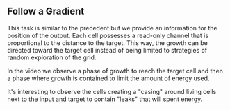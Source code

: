 Follow a Gradient
-------


This task is similar to the precedent but we provide an information for
the position of the output. Each cell possesses a read-only channel that 
is proportional to the distance to the target. This way, the growth 
can be directed toward the target cell instead of being limited to strategies of random
exploration of the grid.

In the video we observe a phase of growth to reach the target cell and then
a phase where growth is contained to limit the amount of energy used.

It's interesting to observe the cells creating a "casing" around living cells next to
the input and target to contain "leaks" that will spent energy.